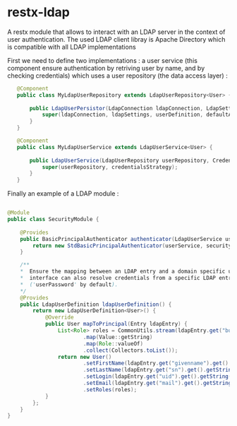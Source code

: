 restx-ldap
=========
A restx module that allows to interact with an LDAP server in the context of user authentication.
The used LDAP client libray is Apache Directory which is compatible with all LDAP implementations

First we need to define two implementations : a user service (this component ensure authentication by retriving user by name, and by checking credentials) 
which uses a user repository (the data access layer) :

```java
   @Component
   public class MyLdapUserRepository extends LdapUserRepository<User> {
   
       public LdapUserPersistor(LdapConnection ldapConnection, LdapSettings ldapSettings, LdapUserDefinition userDefinition, User defaultAdmin) {
           super(ldapConnection, ldapSettings, userDefinition, defaultAdmin);
       }
   }
```
   
```java
   @Component
   public class MyLdapUserService extends LdapUserService<User> {
   
       public LdapUserService(LdapUserRepository userRepository, CredentialsStrategy credentialsStrategy) {
           super(userRepository, credentialsStrategy);
       }
   }
```

Finally an example of a LDAP module :

```java

@Module
public class SecurityModule {
    
    @Provides
    public BasicPrincipalAuthenticator authenticator(LdapUserService userService, SecuritySettings securitySettings) {
        return new StdBasicPrincipalAuthenticator(userService, securitySettings);
    }

    /**
    *  Ensure the mapping between an LDAP entry and a domain specific user. The
    *  interface can also resolve credentials from a specific LDAP entry's field 
    *  ('userPassword' by default). 
    */
    @Provides
    public LdapUserDefinition ldapUserDefinition() {
        return new LdapUserDefinition<User>() {
            @Override
            public User mapToPrincipal(Entry ldapEntry) {
                List<Role> roles = CommonUtils.stream(ldapEntry.get("businessCategory"))
                        .map(Value::getString)
                        .map(Role::valueOf)
                        .collect(Collectors.toList());
                return new User()
                        .setFirstName(ldapEntry.get("givenname").get().getString())
                        .setLastName(ldapEntry.get("sn").get().getString())
                        .setLogin(ldapEntry.get("uid").get().getString())
                        .setEmail(ldapEntry.get("mail").get().getString())
                        .setRoles(roles);
            }
        };
    }
}
```